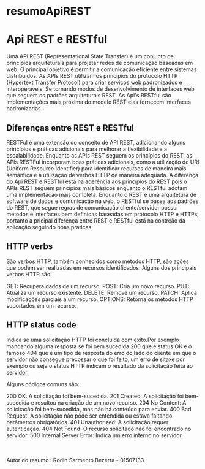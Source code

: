 # resumoApiREST

# Api REST e RESTful
Uma API REST (Representational State Transfer) é um conjunto de princípios arquiteturais para projetar redes de comunicação baseadas em web. O principal objetivo é permitir a comunicação eficiente entre sistemas distribuídos. As APIs REST utilizam os princípios do protocolo HTTP (Hypertext Transfer Protocol) para criar serviços web padronizados e interoperáveis. Se tornando modos de desenvolvimento de interfaces web que seguem os padrões arquiteturais REST. As Api's RESTful são implementações mais próxima do modelo REST elas fornecem interfaces padronizadas. 

## Diferenças entre REST e RESTful
RESTFul é uma extensão do conceito de API REST, adicionando alguns princípios e práticas adicionais para melhorar a flexibilidade e a escalabilidade. Enquanto as APIs REST seguem os princípios do REST, as APIs RESTFul incorporam boas práticas adicionais, como a utilização de URI (Uniform Resource Identifier) para identificar recursos de maneira mais semântica e a utilização de verbos HTTP de maneira adequada.
A diferença do Api REST e RESTful está na aderência aos princípios do REST pois o APIs REST seguem princípios mais básicos enquanto o RESTful adotam uma implementação mais completa.
Enquanto o REST é uma arquitetura de software de dados
e comunicação na web, o RESTful se basea aos padrões do REST, que segue regras de comunicação cliente/servidor possui metodos e interfaces bem definidas baseadas em protocolo HTTP e HTTPs, portanto a pricipal diferença entre REST e RESTful está na contrção da aplicação seguindo boas praticas.

## HTTP verbs
São verbos HTTP, também conhecidos como métodos HTTP, são ações que podem ser realizadas em recursos identificados. Alguns dos principais verbos HTTP são:

GET: Recupera dados de um recurso.
POST: Cria um novo recurso.
PUT: Atualiza um recurso existente.
DELETE: Remove um recurso.
PATCH: Aplica modificações parciais a um recurso.
OPTIONS: Retorna os métodos HTTP suportados em um recurso.

## HTTP status code
Indica se uma solicitação HTTP foi concluida com exito.Por exemplo mandando alguma resposta se foi bem sucedida 200 que é status OK e o famoso 404 que é um tipo de resposta do erro do lado do cliente em que o servidor não consegue precossar o que foi feito, um erro de sitaxe por exemplo ou seja o status HTTP indicam o resultado da solicitação feita ao servidor. 

Alguns códigos comuns são:

200 OK: A solicitação foi bem-sucedida.
201 Created: A solicitação foi bem-sucedida e resultou na criação de um novo recurso.
204 No Content: A solicitação foi bem-sucedida, mas não há conteúdo para enviar.
400 Bad Request: A solicitação não pôde ser entendida ou estava faltando parâmetros obrigatórios.
401 Unauthorized: A solicitação requer autenticação.
404 Not Found: O recurso solicitado não foi encontrado no servidor.
500 Internal Server Error: Indica um erro interno no servidor.



<br><br>
Autor do resumo : Rodin Sarmento Bezerra - 01507133
